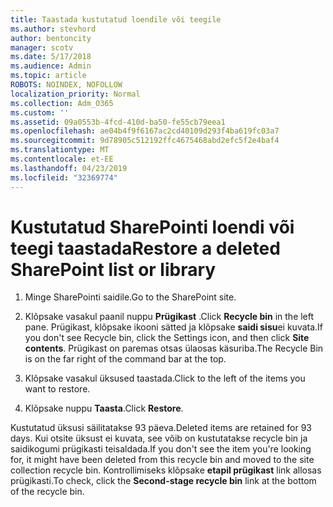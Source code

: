 ```yaml
---
title: Taastada kustutatud loendile või teegile
ms.author: stevhord
author: bentoncity
manager: scotv
ms.date: 5/17/2018
ms.audience: Admin
ms.topic: article
ROBOTS: NOINDEX, NOFOLLOW
localization_priority: Normal
ms.collection: Adm_O365
ms.custom: ''
ms.assetid: 09a0553b-4fcd-410d-ba50-fe55cb79eea1
ms.openlocfilehash: ae04b4f9f6167ac2cd40109d293f4ba619fc03a7
ms.sourcegitcommit: 9d78905c512192ffc4675468abd2efc5f2e4baf4
ms.translationtype: MT
ms.contentlocale: et-EE
ms.lasthandoff: 04/23/2019
ms.locfileid: "32369774"
---
```

# <a name="restore-a-deleted-sharepoint-list-or-library"></a><span data-ttu-id="c80bb-102">Kustutatud SharePointi loendi või teegi taastada</span><span class="sxs-lookup"><span data-stu-id="c80bb-102">Restore a deleted SharePoint list or library</span></span>

1. <span data-ttu-id="c80bb-103">Minge SharePointi saidile.</span><span class="sxs-lookup"><span data-stu-id="c80bb-103">Go to the SharePoint site.</span></span>
    
2. <span data-ttu-id="c80bb-104">Klõpsake vasakul paanil nuppu **Prügikast** .</span><span class="sxs-lookup"><span data-stu-id="c80bb-104">Click **Recycle bin** in the left pane.</span></span> <span data-ttu-id="c80bb-105">Prügikast, klõpsake ikooni sätted ja klõpsake **saidi sisu**ei kuvata.</span><span class="sxs-lookup"><span data-stu-id="c80bb-105">If you don't see Recycle bin, click the Settings icon, and then click **Site contents**.</span></span> <span data-ttu-id="c80bb-106">Prügikast on paremas otsas ülaosas käsuriba.</span><span class="sxs-lookup"><span data-stu-id="c80bb-106">The Recycle Bin is on the far right of the command bar at the top.</span></span>
    
3. <span data-ttu-id="c80bb-107">Klõpsake vasakul üksused taastada.</span><span class="sxs-lookup"><span data-stu-id="c80bb-107">Click to the left of the items you want to restore.</span></span>
    
4. <span data-ttu-id="c80bb-108">Klõpsake nuppu **Taasta**.</span><span class="sxs-lookup"><span data-stu-id="c80bb-108">Click **Restore**.</span></span>
    
<span data-ttu-id="c80bb-109">Kustutatud üksusi säilitatakse 93 päeva.</span><span class="sxs-lookup"><span data-stu-id="c80bb-109">Deleted items are retained for 93 days.</span></span> <span data-ttu-id="c80bb-110">Kui otsite üksust ei kuvata, see võib on kustutatakse recycle bin ja saidikogumi prügikasti teisaldada.</span><span class="sxs-lookup"><span data-stu-id="c80bb-110">If you don't see the item you're looking for, it might have been deleted from this recycle bin and moved to the site collection recycle bin.</span></span> <span data-ttu-id="c80bb-111">Kontrollimiseks klõpsake **etapil prügikast** link allosas prügikasti.</span><span class="sxs-lookup"><span data-stu-id="c80bb-111">To check, click the **Second-stage recycle bin** link at the bottom of the recycle bin.</span></span> 
  

